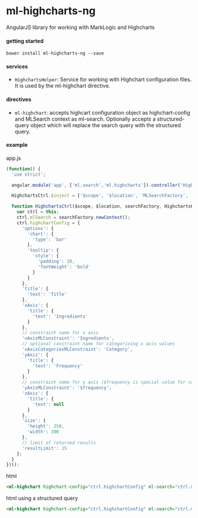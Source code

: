 # ml-highcharts-ng
AngularJS library for working with MarkLogic and Highcharts

#### getting started

    bower install ml-highcharts-ng --save

#### services

- `HighchartsHelper`: Service for working with Highchart configuration files. It is used by the ml-highchart directive.

#### directives

- `ml-highchart`: accepts highcart configuration object as highchart-config and MLSearch context as ml-search. Optionally accepts a structured-query object which will replace the search query with the structured query.

#### example

app.js
```javascript
(function() {
  'use strict';

  angular.module('app', ['ml.search','ml.highcharts']).controller('HighchartsCtrl', HighchartsCtrl);

  HighchartsCtrl.$inject = ['$scope', '$location', 'MLSearchFactory', 'HighchartsHelper'];

  function HighchartsCtrl($scope, $location, searchFactory, HighchartsHelper) {
    var ctrl = this;
    ctrl.mlSearch = searchFactory.newContext();
    ctrl.highchartConfig = {
      'options': {
        'chart': {
          'type': 'bar'
        },
        'tooltip': {
          'style': {
            'padding': 10,
            'fontWeight': 'bold'
          }
        }
      },
      'title': {
        'text': 'Title'
      },
      'xAxis': {
        'title': {
          'text': 'Ingredients'
        }
      },
      // constraint name for x axis
      'xAxisMLConstraint': 'Ingredients',
      // optional constraint name for categorizing x axis values
      'xAxisCategoriesMLConstraint': 'Category',
      'yAxis': {
        'title': {
          'text': 'Frequency'
        }
      },
      // constraint name for y axis ($frequency is special value for value/tuple frequency)
      'yAxisMLConstraint': '$frequency',
      'zAxis': {
        'title': {
          'text': null
        }
      },
      'size': {
        'height': 250,
        'width': 300
      },
      // limit of returned results
      'resultLimit': 15
    };
  }
})();
``` 
html 
```html
<ml-highchart highchart-config="ctrl.highchartConfig" ml-search="ctrl.mlSearch"></ml-highchart>
```
html using a structured query 
```html
<ml-highchart highchart-config="ctrl.highchartConfig" ml-search="ctrl.mlSearch" structured-query="{'term-query':{'text':['blue']}}"></ml-highchart>
```